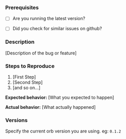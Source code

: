 ### Prerequisites

* [ ] Are you running the latest version?
* [ ] Did you check for similar issues on github?


### Description

<!-- If this a feature Request, kindly replace the below requirements with your suggestions -->

[Description of the bug or feature]

### Steps to Reproduce

1. [First Step]
2. [Second Step]
3. [and so on...]

**Expected behavior:** [What you expected to happen]

**Actual behavior:** [What actually happened]

### Versions

Specify the current orb version you are using. eg: `0.1.2`
